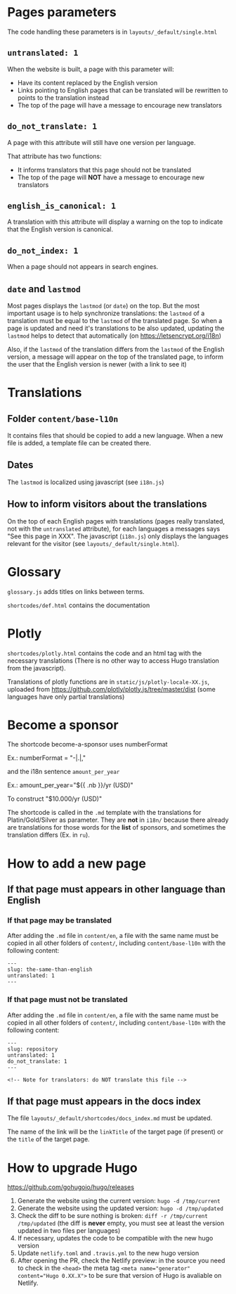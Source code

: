 
# Pages parameters


The code handling these parameters is in `layouts/_default/single.html`

## `untranslated: 1`

When the website is built, a page with this parameter will:
- Have its content replaced by the English version
- Links pointing to English pages that can be translated will be rewritten to points to the translation instead
- The top of the page will have a message to encourage new translators

## `do_not_translate: 1`

A page with this attribute will still have one version per language.

That attribute has two functions:
- It informs translators that this page should not be translated
- The top of the page will **NOT** have a message to encourage new translators

## `english_is_canonical: 1`

A translation with this attribute will display a warning on the top to indicate that the English version is canonical.

## `do_not_index: 1`

When a page should not appears in search engines.

## `date` and `lastmod`

Most pages displays the `lastmod` (or `date`) on the top. But the most important usage is to help synchronize translations: the `lastmod` of a translation must be equal to the `lastmod` of the translated page. So when a page is updated and need it's translations to be also updated, updating the `lastmod` helps to detect that automatically (on https://letsencrypt.org/i18n)

Also, if the `lastmod` of the translation differs from the `lastmod` of the English version, a message will appear on the top of the translated page, to inform the user that the English version is newer (with a link to see it)

# Translations

## Folder `content/base-l10n`

It contains files that should be copied to add a new language. When a new file is added, a template file can be created there.

## Dates

The `lastmod` is localized using javascript (see `i18n.js`)

## How to inform visitors about the translations

On the top of each English pages with translations (pages really translated, not with the `untranslated` attribute), for each languages a messages says "See this page in XXX". The javascript (`i18n.js`) only displays the languages relevant for the visitor (see `layouts/_default/single.html`).

# Glossary

`glossary.js` adds titles on links between terms.

`shortcodes/def.html` contains the documentation

# Plotly

`shortcodes/plotly.html` contains the code and an html tag with the necessary translations (There is no other way to access Hugo translation from the javascript).

Translations of plotly functions are in `static/js/plotly-locale-XX.js`, uploaded from https://github.com/plotly/plotly.js/tree/master/dist (some languages have only partial translations)

# Become a sponsor

The shortcode become-a-sponsor uses numberFormat

Ex.: numberFormat = "-|.|,"

and the i18n sentence `amount_per_year`

Ex.: amount_per_year="${{ .nb }}/yr (USD)"

To construct "$10.000/yr (USD)"

The shortcode is called in the `.md` template with the translations for Platin/Gold/Silver as parameter. They are **not** in `i18n/` because there already are translations for those words for the **list** of sponsors, and sometimes the translation differs (Ex. in `ru`).

# How to add a new page

## If that page must appears in other language than English

### If that page may be translated

After adding the `.md` file in `content/en`, a file with the same name must be copied in all other folders of `content/`, including `content/base-l10n` with the following content:

```text
---
slug: the-same-than-english
untranslated: 1
---

```

### If that page must not be translated

After adding the `.md` file in `content/en`, a file with the same name must be copied in all other folders of `content/`, including `content/base-l10n` with the following content:

```text
---
slug: repository
untranslated: 1
do_not_translate: 1
---

<!-- Note for translators: do NOT translate this file -->

```

## If that page must appears in the docs index

The file `layouts/_default/shortcodes/docs_index.md` must be updated.

The name of the link will be the `linkTitle` of the target page (if present) or the `title` of the target page.

# How to upgrade Hugo

https://github.com/gohugoio/hugo/releases

1. Generate the website using the current version: `hugo -d /tmp/current`
2. Generate the website using the updated version: `hugo -d /tmp/updated`
3. Check the diff to be sure nothing is broken: `diff -r /tmp/current /tmp/updated` (the diff is **never** empty, you must see at least the version updated in two files per languages)
4. If necessary, updates the code to be compatible with the new hugo version
5. Update `netlify.toml` and `.travis.yml` to the new hugo version
6. After opening the PR, check the Netlify preview: in the source you need to check in the `<head>` the meta tag `<meta name="generator" content="Hugo 0.XX.X">` to be sure that version of Hugo is avaliable on Netlify.
